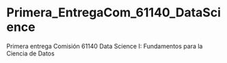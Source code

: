 # Primera_EntregaCom_61140_DataScience
Primera entrega Comisión 61140 Data Science I: Fundamentos para la Ciencia de Datos
